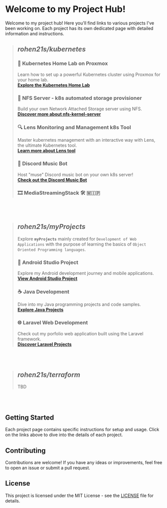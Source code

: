 # Welcome to my Project Hub!
Welcome to my project hub! Here you'll find links to various projects I've been working on. Each project has its own dedicated page with detailed information and instructions.
<br>


>## _**rohen21s/kubernetes**_<br>
>
>### 🚀 Kubernetes Home Lab on Proxmox
>Learn how to set up a powerful Kubernetes cluster using Proxmox for your home lab. <br>
>**[Explore the Kubernetes Home Lab](https://github.com/rohen21s/kubernetes/tree/main/kube_config)**
><br>
>
>### 💾 NFS Server - k8s automated storage provisioner
>Build your own Network Attached Storage server using NFS.<br>
>**[Discover more about nfs-kernel-server ](https://github.com/rohen21s/kubernetes/tree/main/nfsnas)**
><br>
>
>### 🔍 Lens Monitoring and Management k8s Tool
>Master kubernetes management with an interactive way with Lens, the ultimate Kubernetes tool.<br> 
>**[Learn more about Lens tool](https://github.com/rohen21s/kubernetes/tree/main/lens)**
><br>
>
>### 🎵 Discord Music Bot
>Host "muse" Discord music bot on your own k8s server!<br>
>**[Check out the Discord Music Bot](https://github.com/rohen21s/kubernetes/tree/main/dcm_bot)**
><br>
>
>### 🎞️ MediaStreamingStack 🛠️ 🇼🇮🇵

<br>
<br>



>## _**rohen21s/myProjects**_<br>
> 
>Explore **`myProjects`** mainly created for `Development of Web Applications` with the purpose of learning the basics of `Object Oriented Programming languages`.
>
>### 📱 Android Studio Project
>Explore my Android development journey and mobile applications.<br>
>**[View Android Studio Project](https://github.com/rohen21s/myProjects/tree/main/myAndroidStudio)**
><br>
>
>### ☕ Java Development
>Dive into my Java programming projects and code samples.<br>
>**[Explore Java Projects](https://github.com/rohen21s/myProjects/tree/main/myJava)**
><br>
>
>### 🌐 Laravel Web Development
>Check out my porfolio web application built using the Laravel framework.<br>
>**[Discover Laravel Projects](https://github.com/rohen21s/myProjects/tree/main/myLaravel)**
>


<br>
<br>



>## _**rohen21s/terraform**_
>
>TBD
<br>

<br>


## Getting Started

Each project page contains specific instructions for setup and usage. Click on the links above to dive into the details of each project.

## Contributing

Contributions are welcome! If you have any ideas or improvements, feel free to open an issue or submit a pull request.

## License

This project is licensed under the MIT License - see the [LICENSE](https://github.com/rohen21s/rohen21s/blob/main/LICENSE) file for details.
